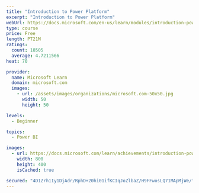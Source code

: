 ```yaml
---
title: "Introduction to Power Platform"
excerpt: "Introduction to Power Platform"
webUrl: https://docs.microsoft.com/en-us/learn/modules/introduction-power-platform/
type: course
price: Free
length: PT21M
ratings:
  count: 18505
  average: 4.7211566
heat: 70

provider:
  name: Microsoft Learn
  domain: microsoft.com
  images:
    - url: /assets/images/organizations/microsoft.com-50x50.jpg
      width: 50
      height: 50

levels:
  - Beginner

topics:
  - Power BI

images:
  - url: https://docs.microsoft.com/learn/achievements/introduction-power-platform-social.png
    width: 800
    height: 400
    isCached: true

secured: "4D1Zrh1Iy1DjAdr/RphD+20hi01ifKCIqJoZlbaZ/H9FFwosLQ71MApMjWe/fZ9IQ78r/GQ7XvzkvEK6dILanWI+H20KGRW52sjn9f1+GRYy9ldcaF29kBxcbio7yEog4Quu/rCpz0dt9gdcc7QEZG0fq3LQbaXXGzgVX4zZgyv4+2s9DgwQqMwYwUtrMecinlO44pnFVdYSRGPoi9p/OOEjKy/j5T4T4snbQfoEVtoJQOK6nFCleXzEvhcGFGUyWlX/DGMjVaux9x6oHodqfL2hvvYtFD5rmqnyvQcdGiEf4u/TJM7aTbd0kNgDLlOjlUowFpI7qXx+CEki7wZxgNA+GjhnDoIXoamBnAP+A3nsPaSrT1jPaxAPfmGWxCzgF1cE7XBRmZN6/Mc6MuO22N4Lh8M7SMJ8cROccbBb2lcWHVrIkbAGSmKHvROnSfLY;wfx0V9gNcAZLE74iZ+NOfA=="
---
```


